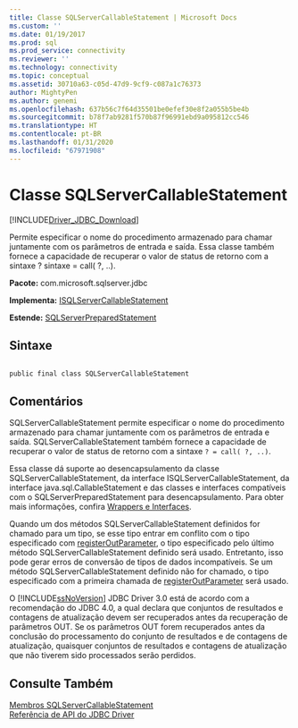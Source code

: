 ```yaml
---
title: Classe SQLServerCallableStatement | Microsoft Docs
ms.custom: ''
ms.date: 01/19/2017
ms.prod: sql
ms.prod_service: connectivity
ms.reviewer: ''
ms.technology: connectivity
ms.topic: conceptual
ms.assetid: 30710a63-c05d-47d9-9cf9-c087a1c76373
author: MightyPen
ms.author: genemi
ms.openlocfilehash: 637b56c7f64d35501be0efef30e8f2a055b5be4b
ms.sourcegitcommit: b78f7ab9281f570b87f96991ebd9a095812cc546
ms.translationtype: HT
ms.contentlocale: pt-BR
ms.lasthandoff: 01/31/2020
ms.locfileid: "67971908"
---
```

# <a name="sqlservercallablestatement-class"></a>Classe SQLServerCallableStatement
[!INCLUDE[Driver_JDBC_Download](../../../includes/driver_jdbc_download.md)]

  Permite especificar o nome do procedimento armazenado para chamar juntamente com os parâmetros de entrada e saída. Essa classe também fornece a capacidade de recuperar o valor de status de retorno com a sintaxe ? sintaxe = call( ?, ..).  
  
 **Pacote:** com.microsoft.sqlserver.jdbc  
  
 **Implementa:** [ISQLServerCallableStatement](../../../connect/jdbc/reference/sqlservercallablestatement-class.md)  
  
 **Estende:** [SQLServerPreparedStatement](../../../connect/jdbc/reference/sqlserverpreparedstatement-class.md)  
  
## <a name="syntax"></a>Sintaxe  
  
```  
  
public final class SQLServerCallableStatement  
```  
  
## <a name="remarks"></a>Comentários  
 SQLServerCallableStatement permite especificar o nome do procedimento armazenado para chamar juntamente com os parâmetros de entrada e saída. SQLServerCallableStatement também fornece a capacidade de recuperar o valor de status de retorno com a sintaxe `? = call( ?, ..)`.  
  
 Essa classe dá suporte ao desencapsulamento da classe SQLServerCallableStatement, da interface ISQLServerCallableStatement, da interface java.sql.CallableStatement e das classes e interfaces compatíveis com o SQLServerPreparedStatement para desencapsulamento. Para obter mais informações, confira [Wrappers e Interfaces](../../../connect/jdbc/wrappers-and-interfaces.md).  
  
 Quando um dos métodos SQLServerCallableStatement definidos for chamado para um tipo, se esse tipo entrar em conflito com o tipo especificado com [registerOutParameter](../../../connect/jdbc/reference/registeroutparameter-method-sqlservercallablestatement.md), o tipo especificado pelo último método SQLServerCallableStatement definido será usado. Entretanto, isso pode gerar erros de conversão de tipos de dados incompatíveis. Se um método SQLServerCallableStatement definido não for chamado, o tipo especificado com a primeira chamada de [registerOutParameter](../../../connect/jdbc/reference/registeroutparameter-method-sqlservercallablestatement.md) será usado.  
  
 O [!INCLUDE[ssNoVersion](../../../includes/ssnoversion-md.md)] JDBC Driver 3.0 está de acordo com a recomendação do JDBC 4.0, a qual declara que conjuntos de resultados e contagens de atualização devem ser recuperados antes da recuperação de parâmetros OUT. Se os parâmetros OUT forem recuperados antes da conclusão do processamento do conjunto de resultados e de contagens de atualização, quaisquer conjuntos de resultados e contagens de atualização que não tiverem sido processados serão perdidos.  
  
## <a name="see-also"></a>Consulte Também  
 [Membros SQLServerCallableStatement](../../../connect/jdbc/reference/sqlservercallablestatement-members.md)   
 [Referência de API do JDBC Driver](../../../connect/jdbc/reference/jdbc-driver-api-reference.md)  
  
  
